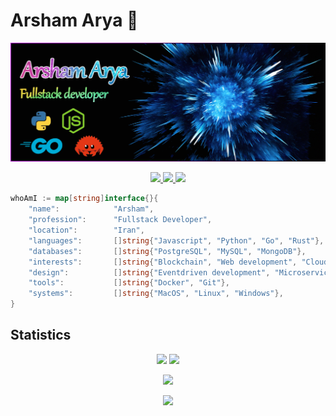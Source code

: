 # Arsham Arya 💎

<!-- HEADER -->
[![MasterHead](header.png)](https://github.com/arshamalh)

<!-- BADGES -->
<p align="center">
	<a href="https://github.com/arshamalh/arshamalh/raw/main/arshamAryaResume.pdf">
  		<img src="https://img.shields.io/badge/Resume-link-green" />
	</a>
	<a href="https://www.linkedin.com/in/arshamalh/">
  		<img src="https://img.shields.io/badge/Linkedin-arshamalh-blue" />
	</a>
	<a href="mailto:arshamalh@gmail.com">
  		<img src="https://img.shields.io/badge/Gmail-arshamalh-red" />
	</a>
</p>

```go
whoAmI := map[string]interface{}{
	"name":            "Arsham",
	"profession":      "Fullstack Developer",
	"location":        "Iran",
	"languages":       []string{"Javascript", "Python", "Go", "Rust"},
	"databases":       []string{"PostgreSQL", "MySQL", "MongoDB"},
	"interests":       []string{"Blockchain", "Web development", "Cloud", "IoT"},
	"design":          []string{"Eventdriven development", "Microservices"},
	"tools":           []string{"Docker", "Git"},
	"systems":         []string{"MacOS", "Linux", "Windows"},
}
``` 

## Statistics

<p align = "center">
  <img  src = "https://github-readme-stats.vercel.app/api?username=arshamalh&show_icons=true&theme=radical&line_height=40">
  <img  src = "https://github-readme-stats.vercel.app/api/top-langs/?username=arshamalh&theme=radical">
</p>

<p align = "center">
 <img src="https://activity-graph.herokuapp.com/graph?username=arshamalh&theme=react-dark">
</p> 

<p align = "center">
  <img  src="https://github-readme-streak-stats.herokuapp.com/?user=arshamalh&show_icons=true&locale=en&theme=radical&line_height=20&layout=compact" />
</p>
